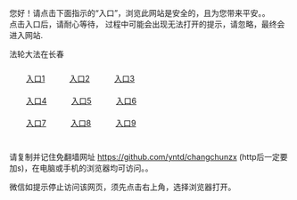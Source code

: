 您好！请点击下面指示的“入口”，浏览此网站是安全的，且为您带来平安。。 <br/>
点击入口后，请耐心等待， 过程中可能会出现无法打开的提示，请忽略，最终会进入网站. </br>

法轮大法在长春<br/>
<div style="padding:10px"><a style="margin:20px" target="_blank" href="https://d3hzr7dthbaj1i.cloudfront.net/2Qpsp?rpmhnerd" id="ccLink1" rel="nofollow">入口1</a> <a target="_blank" style="margin:20px" href="https://durpsx81iosjn.cloudfront.net/2Qpsp?nawoevfv" id="ccLink2" rel="nofollow">入口2</a> <a style="margin:20px" target="_blank" href="https://d3838k0rk0v4te.cloudfront.net/2Qpsp?cnuuglyh" id="ccLink3" rel="nofollow">入口3</a></div>

<div style="padding:10px" ><a style="margin:20px" target="_blank" href="https://d3hzr7dthbaj1i.cloudfront.net/2Qpsp?rpmhnerd" id="ccLink4" rel="nofollow">入口4</a> <a style="margin:20px" href="https://durpsx81iosjn.cloudfront.net/2Qpsp?nawoevfv" target="_blank" id="ccLink5" rel="nofollow">入口5</a> <a style="margin:20px" href="https://d3838k0rk0v4te.cloudfront.net/2Qpsp?cnuuglyh" target="_blank" id="ccLink6" rel="nofollow">入口6</a></div>

<div style="padding:10px"><a style="margin:20px" target="_blank" href="https://d3hzr7dthbaj1i.cloudfront.net/2Qpsp?rpmhnerd" id="ccLink7" rel="nofollow">入口7</a> <a style="margin:20px" href="https://durpsx81iosjn.cloudfront.net/2Qpsp?nawoevfv" target="_blank" id="ccLink8" rel="nofollow">入口8</a> <a style="margin:20px" target="_blank" href="https://d3838k0rk0v4te.cloudfront.net/2Qpsp?cnuuglyh" id="ccLink9" rel="nofollow">入口9</a></div>

<br/>



请复制并记住免翻墙网址 https://github.com/yntd/changchunzx (http后一定要加s)，在电脑或手机的浏览器均可访问。。<br/>

微信如提示停止访问该网页，须先点击右上角，选择浏览器打开。
